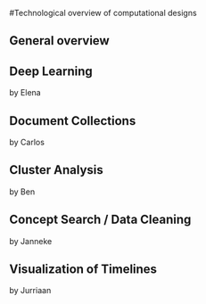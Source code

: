 #Technological overview of computational designs

## General overview

## Deep Learning

by Elena

## Document Collections

by Carlos

## Cluster Analysis

by Ben

## Concept Search / Data Cleaning

by Janneke

## Visualization of Timelines

by Jurriaan

